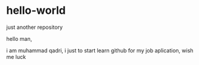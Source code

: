 # hello-world
just another repository

hello man,

i am muhammad qadri, i just to start learn github for my job aplication, wish me luck
